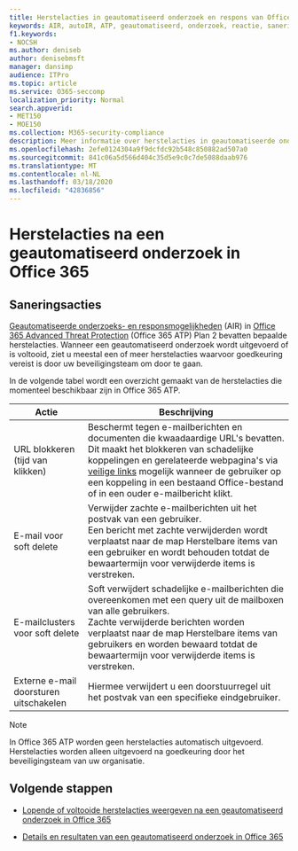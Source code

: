 ```yaml
---
title: Herstelacties in geautomatiseerd onderzoek en respons van Office 365
keywords: AIR, autoIR, ATP, geautomatiseerd, onderzoek, reactie, sanering, bedreigingen, geavanceerd, bedreiging, bescherming
f1.keywords:
- NOCSH
ms.author: deniseb
author: denisebmsft
manager: dansimp
audience: ITPro
ms.topic: article
ms.service: O365-seccomp
localization_priority: Normal
search.appverid:
- MET150
- MOE150
ms.collection: M365-security-compliance
description: Meer informatie over herstelacties in geautomatiseerde onderzoeks- en responsmogelijkheden in Office 365 Advanced Threat Protection Plan 2.
ms.openlocfilehash: 2efe0124304a9f9dcfdc92b548c850882ad507a0
ms.sourcegitcommit: 841c06a5d566d404c35d5e9c0c7de5088daab976
ms.translationtype: MT
ms.contentlocale: nl-NL
ms.lasthandoff: 03/18/2020
ms.locfileid: "42836856"
---
```

# <a name="remediation-actions-following-an-automated-investigation-in-office-365"></a>Herstelacties na een geautomatiseerd onderzoek in Office 365

## <a name="remediation-actions"></a>Saneringsacties

[Geautomatiseerde onderzoeks- en responsmogelijkheden](https://docs.microsoft.com/microsoft-365/security/office-365-security/office-365-air) (AIR) in [Office 365 Advanced Threat Protection](https://docs.microsoft.com/microsoft-365/security/office-365-security/office-365-atp) (Office 365 ATP) Plan 2 bevatten bepaalde herstelacties. Wanneer een geautomatiseerd onderzoek wordt uitgevoerd of is voltooid, ziet u meestal een of meer herstelacties waarvoor goedkeuring vereist is door uw beveiligingsteam om door te gaan. 

In de volgende tabel wordt een overzicht gemaakt van de herstelacties die momenteel beschikbaar zijn in Office 365 ATP. 

|Actie | Beschrijving |
|-----|-----|
|URL blokkeren (tijd van klikken) |Beschermt tegen e-mailberichten en documenten die kwaadaardige URL's bevatten. Dit maakt het blokkeren van schadelijke koppelingen en gerelateerde webpagina's via [veilige links](https://docs.microsoft.com/microsoft-365/security/office-365-security/atp-safe-links) mogelijk wanneer de gebruiker op een koppeling in een bestaand Office-bestand of in een ouder e-mailbericht klikt. |
|E-mail voor soft delete  |Verwijder zachte e-mailberichten uit het postvak van een gebruiker. <br/>Een bericht met zachte verwijderden wordt verplaatst naar de map Herstelbare items van een gebruiker en wordt behouden totdat de bewaartermijn voor verwijderde items is verstreken. |
|E-mailclusters voor soft delete  |Soft verwijdert schadelijke e-mailberichten die overeenkomen met een query uit de mailboxen van alle gebruikers. <br/>Zachte verwijderde berichten worden verplaatst naar de map Herstelbare items van gebruikers en worden bewaard totdat de bewaartermijn voor verwijderde items is verstreken. |
|Externe e-mail doorsturen uitschakelen |Hiermee verwijdert u een doorstuurregel uit het postvak van een specifieke eindgebruiker.|

> [!NOTE]
> In Office 365 ATP worden geen herstelacties automatisch uitgevoerd. Herstelacties worden alleen uitgevoerd na goedkeuring door het beveiligingsteam van uw organisatie. 

## <a name="next-steps"></a>Volgende stappen

- [Lopende of voltooide herstelacties weergeven na een geautomatiseerd onderzoek in Office 365](air-review-approve-pending-completed-actions.md)

- [Details en resultaten van een geautomatiseerd onderzoek in Office 365](air-view-investigation-results.md)